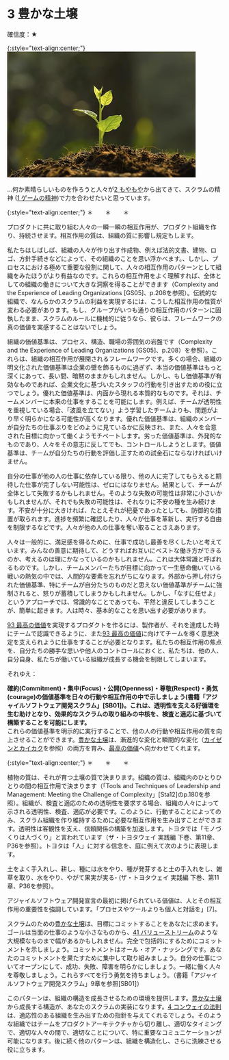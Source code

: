 # 3 豊かな土壌<br>

確信度：★<br>

{:style="text-align:center;"}
![ch02_03_3_Fertile_Soil1](Images/ch02_03_3_Fertile_Soil1.png)<br>

...何か素晴らしいものを作ろうと人々が​[2 もやもや](ch02_02_2_The_Mist.md)から出てきて、スクラムの精神 (​[1 ゲームの精神](ch01_01_1_The_Spirit_of_the_Game.md)​)で力を合わせたいと思っています。<br>

{:style="text-align:center;"}
＊　　＊　　＊<br>

プロダクトに共に取り組む人々の一瞬一瞬の相互作用が、プロダクト組織を作り、持続させます。相互作用の質は、組織の質に影響し規定もします。<br>

私たちはしばしば、組織の人々が作り出す作成物、例えば法的文書、建物、ロゴ、方針手続きなどによって、その組織のことを思い浮かべます。、しかし、プロセスにおける極めて重要な役割に関して、人々の相互作用のパターンとして組織をみたほうがより有益なのです。これらの相互作用をよく理解すれば、全体としての組織の働きについて大きな洞察を得ることができます（Complexity and the Experience of Leading Organizations [GS05]、p.208を参照）。伝統的な組織で、なんらかのスクラムの利益を実現するには、こうした相互作用の性質が変わる必要があります。もし、グループがいつも通りの相互作用のパターンに固執したまま、スクラムのルールに機械的に従うなら、彼らは、フレームワークの真の価値を実感することはないでしょう。<br>

組織の価値基準は、プロセス、構造、職場の雰囲気の岩盤です（Complexity and the Experience of Leading Organizations [GS05]、p.208）を参照）。これらは、組織の相互作用が展開されるフレームワークです。多くの場合、組織の明文化された価値基準は企業の壁を飾るものに過ぎず、本当の価値基準はもっと深くにあって、長い間、暗黙のままかもしれません。しかし、もし価値基準が有効なものであれば、企業文化に基づいたスタッフの行動を引き出すための役に立つでしょう。優れた価値基準は、内面から現れる本質的なものです。それは、チームメンバーに本来の仕事をすることを可能にします。例えば、チームが透明性を重視している場合、「波風を立てない」よう学習したチームよりも、問題がより早く明らかになる可能性が高くなります。優れた価値基準は、組織のメンバーが自分たちの仕事ぶりをどのように見ているかに反映され、また、人々を合意された目標に向かって働くようモチベートします。劣った価値基準は、外発的なものであり、人々をその意志に反してでも、コントロールしようとします。価値基準は、チームが自分たちの行動を評価し正すための試金石にならなければいけません。<br>

自分の仕事が他の人の仕事に依存している限り、他の人に完了してもらえると期待した仕事が完了しない可能性は、ゼロにはなりません。結果として、チームが全体として失敗するかもしれません。そのような失敗の可能性は非常に小さいかもしれませんが、それでも失敗の可能性は、それなりに不安の種を生み続けます。不安が十分に大きければ、たとえそれが杞憂であったとしても、防御的な措置が取られます。進捗を頻繁に確認したり、人々が仕事を革新し、実行する自由を制限するなどです。人々が他の人の仕事を奪い取ることさえあります。<br>

人々は一般的に、満足感を得るために、仕事で成功し最善を尽くしたいと考えています。みんなの善意に期待して、どうすればお互いにベストな働き方ができるのか、考えるのは理にかなっているのかもしれません。これは大体常識と呼ばれるものです。しかし、チームメンバーたちが目標に向かって一生懸命働いている戦いの熱気の中では、人間的な要素を忘れがちになります。外部から押し付けられた価値基準、特にチームが自分たちのものだと思えない価値基準がチームに強制されると、怒りが蓄積してしまうかもしれません。しかし、「なすに任せよ」というアプローチでは、常識的なことであっても、平然と違反してしまうことが、簡単に起きます。人は時々、基本的なことを思い出す必要があります。<br>

​[93 最高の価値](ch03_60_93_Greatest_Value.md)を実現するプロダクトを作るには、製作者が、それを達成した時にチームで認識できるように、また[93 最高の価値](ch03_60_93_Greatest_Value.md)に向けてチームを導く意思決定を支えられように仕事をすることが必要となります。私たちの相互作用の焦点を、自分たちの勝手な思いや他人のコントロールにおくと、私たちは、他の人、自分自身、私たちが働いている組織が成長する機会を制限してしまいます。<br>

それゆえ：<br>

**確約(Commitment)・集中(Focus)・公開(Openness)・尊敬(Respect)・勇気(courage)の価値基準を日々の行動や相互作用の中で示しましょう(書籍「アジャイルソフトウェア開発スクラム」[SB01])。これは、透明性を支える好循環を生む助けとなり、効果的なスクラムの取り組みの中核を、検査と適応に基づいて構築することを可能にします。**<br>これらの価値基準を明示的に実行することで、他の人の行動や相互作用の質を向上させることができます。[豊かな土壌](ch02_03_3_Fertile_Soil.md)は、漸進的な変化と瞬間的な変化（[カイゼンとカイカク](ch02_19_Kaizen_and_Kaikaku.md)を参照）の両方を育み、[最高の価値](ch03_60_93_Greatest_Value.md)へ向かわせてくれます。<br>

{:style="text-align:center;"}
＊　　＊　　＊<br>

植物の質は、それが育つ土壌の質で決まります。組織の質は、組織内のひとりひとりの間の相互作用で決まります（「Tools and Techniques of Leadership and Management: Meeting the Challenge of Complexity」[Sta12]のp.180を参照）。組織が、検査と適応のための透明性を要求する場合、組織の人々によって示される透明性、検査、適応が必要です。このように、行動することによってのみ、スクラム組織を作り維持するために必要な相互作用を生み出すことができます。透明性は客観性を支え、信頼関係の構築を加速します。トヨタでは「モノづくりは人づくり」と言われています（ザ・トヨタウェイ 実践編 下巻、第11章、P36を参照）。トヨタは「人」に対する信念を、庭に例えて次のように表現します。<br>

土をよく手入れし、耕し、種には水をやり、種が発芽すると土の手入れをし、雑草を取り、水をやり、やがて果実が実る- (ザ・トヨタウェイ 実践編 下巻、第11章、P36を参照）。<br>

アジャイルソフトウェア開発宣言の最初に掲げられている価値は、人とその相互作用の重要性を強調しています。「プロセスやツールよりも個人と対話を」[7]。<br>

スクラムのための[豊かな土壌](ch02_03_3_Fertile_Soil.md)は、目標にコミットすることをあなたに求めます。ゴールは当面の仕事のような小さなものから、[41 バリューストリーム](ch03_04_41_Value_Stream.md)のような大規模なものまで幅があるかもしれません。完全で包括的にするためにコミットメントを示しましょう。コミットメントはオール・オア・ナッシングです。あなたのコミットメントを果たすために集中して取り組みましょう。自分の仕事についてオープンにして、成功、失敗、障害を明らかにしましょう。一緒に働く人々を尊敬しましょう。これらすべてを行う勇気を持ちましょう。（書籍「アジャイルソフトウェア開発スクラム」9章を参照[SB01]）<br>

このパターンは、組織の構造を成長させるための環境を提供します。[豊かな土壌](ch02_03_3_Fertile_Soil.md)から成長する構造が、あなたのスクラムの実装になります。[4 コンウェイの法則](ch02_04_4_Conway_s_Law.md)は、適応性のある組織を生み出すための指針を与えてくれるでしょう。そのような組織ではチームをプロダクトアーキテクチャから切り離し、適切なタイミングで、適切な人々の間で、適切なことについて、特に重要なコミュニケーションが可能になります。後に続く他のパターンは、組織を構造化し、さらに洗練させる役に立ちます。<br>

